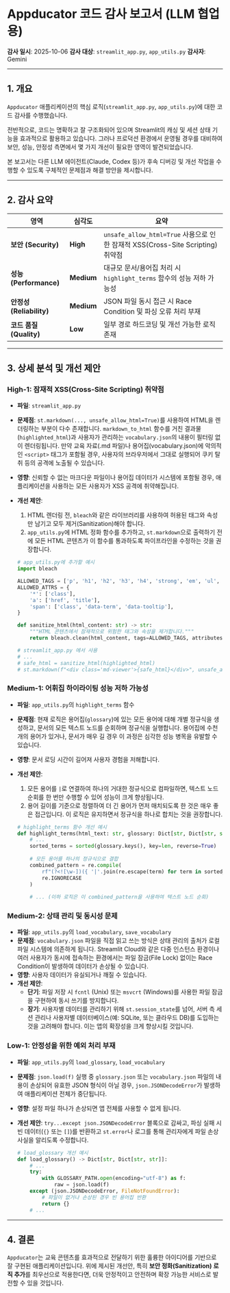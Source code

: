 # Appducator 코드 감사 보고서 (LLM 협업용)

**감사 일시**: 2025-10-06
**감사 대상**: `streamlit_app.py`, `app_utils.py`
**감사자**: Gemini

---

## 1. 개요

`Appducator` 애플리케이션의 핵심 로직(`streamlit_app.py`, `app_utils.py`)에 대한 코드 감사를 수행했습니다.

전반적으로, 코드는 명확하고 잘 구조화되어 있으며 Streamlit의 캐싱 및 세션 상태 기능을 효과적으로 활용하고 있습니다. 그러나 프로덕션 환경에서 운영될 경우를 대비하여 보안, 성능, 안정성 측면에서 몇 가지 개선이 필요한 영역이 발견되었습니다.

본 보고서는 다른 LLM 에이전트(Claude, Codex 등)가 후속 디버깅 및 개선 작업을 수행할 수 있도록 구체적인 문제점과 해결 방안을 제시합니다.

---

## 2. 감사 요약

| 영역 | 심각도 | 요약 |
|---|---|---|
| **보안 (Security)** | **High** | `unsafe_allow_html=True` 사용으로 인한 잠재적 XSS(Cross-Site Scripting) 취약점 |
| **성능 (Performance)** | **Medium** | 대규모 문서/용어집 처리 시 `highlight_terms` 함수의 성능 저하 가능성 |
| **안정성 (Reliability)** | **Medium** | JSON 파일 동시 접근 시 Race Condition 및 파싱 오류 처리 부재 |
| **코드 품질 (Quality)** | **Low** | 일부 경로 하드코딩 및 개선 가능한 로직 존재 |

---

## 3. 상세 분석 및 개선 제안

### High-1: 잠재적 XSS(Cross-Site Scripting) 취약점

-   **파일**: `streamlit_app.py`
-   **문제점**: `st.markdown(..., unsafe_allow_html=True)`를 사용하여 HTML을 렌더링하는 부분이 다수 존재합니다. `markdown_to_html` 함수를 거친 결과물(`highlighted_html`)과 사용자가 관리하는 `vocabulary.json`의 내용이 필터링 없이 렌더링됩니다. 만약 교육 자료(.md 파일)나 용어집(vocabulary.json)에 악의적인 `<script>` 태그가 포함될 경우, 사용자의 브라우저에서 그대로 실행되어 쿠키 탈취 등의 공격에 노출될 수 있습니다.
-   **영향**: 신뢰할 수 없는 마크다운 파일이나 용어집 데이터가 시스템에 포함될 경우, 애플리케이션을 사용하는 모든 사용자가 XSS 공격에 취약해집니다.
-   **개선 제안**:
    1.  HTML 렌더링 전, `bleach`와 같은 라이브러리를 사용하여 허용된 태그와 속성만 남기고 모두 제거(Sanitization)해야 합니다.
    2.  `app_utils.py`에 HTML 정화 함수를 추가하고, `st.markdown`으로 출력하기 전에 모든 HTML 콘텐츠가 이 함수를 통과하도록 파이프라인을 수정하는 것을 권장합니다.

    ```python
    # app_utils.py에 추가할 예시
    import bleach

    ALLOWED_TAGS = ['p', 'h1', 'h2', 'h3', 'h4', 'strong', 'em', 'ul', 'ol', 'li', 'code', 'pre', 'span', 'br', 'a', 'table', 'thead', 'tbody', 'tr', 'th', 'td']
    ALLOWED_ATTRS = {
        '*': ['class'],
        'a': ['href', 'title'],
        'span': ['class', 'data-term', 'data-tooltip'],
    }

    def sanitize_html(html_content: str) -> str:
        """HTML 콘텐츠에서 잠재적으로 위험한 태그와 속성을 제거합니다."""
        return bleach.clean(html_content, tags=ALLOWED_TAGS, attributes=ALLOWED_ATTRS)

    # streamlit_app.py 에서 사용
    # ...
    # safe_html = sanitize_html(highlighted_html)
    # st.markdown(f"<div class='md-viewer'>{safe_html}</div>", unsafe_allow_html=True)
    ```

### Medium-1: 어휘집 하이라이팅 성능 저하 가능성

-   **파일**: `app_utils.py`의 `highlight_terms` 함수
-   **문제점**: 현재 로직은 용어집(`glossary`)에 있는 모든 용어에 대해 개별 정규식을 생성하고, 문서의 모든 텍스트 노드를 순회하며 정규식을 실행합니다. 용어집에 수천 개의 용어가 있거나, 문서가 매우 길 경우 이 과정은 심각한 성능 병목을 유발할 수 있습니다.
-   **영향**: 문서 로딩 시간이 길어져 사용자 경험을 저해합니다.
-   **개선 제안**:
    1.  모든 용어를 `|`로 연결하여 하나의 거대한 정규식으로 컴파일하면, 텍스트 노드 순회를 한 번만 수행할 수 있어 성능이 크게 향상됩니다.
    2.  용어 길이를 기준으로 정렬하여 더 긴 용어가 먼저 매치되도록 한 것은 매우 좋은 접근입니다. 이 로직은 유지하면서 정규식을 하나로 합치는 것을 권장합니다.

    ```python
    # highlight_terms 함수 개선 예시
    def highlight_terms(html_text: str, glossary: Dict[str, Dict[str, str]]) -> Tuple[str, List[str]]:
        # ...
        sorted_terms = sorted(glossary.keys(), key=len, reverse=True)
        
        # 모든 용어를 하나의 정규식으로 결합
        combined_pattern = re.compile(
            rf"(?<![\w-])({ '|'.join(re.escape(term) for term in sorted_terms) })(?![\w-])",
            re.IGNORECASE
        )
        
        # ... (이하 로직은 이 combined_pattern을 사용하여 텍스트 노드 순회)
    ```

### Medium-2: 상태 관리 및 동시성 문제

-   **파일**: `app_utils.py`의 `load_vocabulary`, `save_vocabulary`
-   **문제점**: `vocabulary.json` 파일을 직접 읽고 쓰는 방식은 상태 관리의 출처가 로컬 파일 시스템에 의존하게 됩니다. Streamlit Cloud와 같은 다중 인스턴스 환경이나 여러 사용자가 동시에 접속하는 환경에서는 파일 잠금(File Lock) 없이는 Race Condition이 발생하여 데이터가 손상될 수 있습니다.
-   **영향**: 사용자 데이터가 유실되거나 깨질 수 있습니다.
-   **개선 제안**:
    *   **단기**: 파일 저장 시 `fcntl` (Unix) 또는 `msvcrt` (Windows)를 사용한 파일 잠금을 구현하여 동시 쓰기를 방지합니다.
    *   **장기**: 사용자별 데이터를 관리하기 위해 `st.session_state`를 넘어, 서버 측 세션 관리나 사용자별 데이터베이스(예: SQLite, 또는 클라우드 DB)를 도입하는 것을 고려해야 합니다. 이는 앱의 확장성을 크게 향상시킬 것입니다.

### Low-1: 안정성을 위한 예외 처리 부재

-   **파일**: `app_utils.py`의 `load_glossary`, `load_vocabulary`
-   **문제점**: `json.load(f)` 실행 중 `glossary.json` 또는 `vocabulary.json` 파일의 내용이 손상되어 유효한 JSON 형식이 아닐 경우, `json.JSONDecodeError`가 발생하여 애플리케이션 전체가 중단됩니다.
-   **영향**: 설정 파일 하나가 손상되면 앱 전체를 사용할 수 없게 됩니다.
-   **개선 제안**: `try...except json.JSONDecodeError` 블록으로 감싸고, 파싱 실패 시 빈 데이터(`{}` 또는 `[]`)를 반환하고 `st.error`나 로그를 통해 관리자에게 파일 손상 사실을 알리도록 수정합니다.

    ```python
    # load_glossary 개선 예시
    def load_glossary() -> Dict[str, Dict[str, str]]:
        # ...
        try:
            with GLOSSARY_PATH.open(encoding="utf-8") as f:
                raw = json.load(f)
        except (json.JSONDecodeError, FileNotFoundError):
            # 파일이 없거나 손상된 경우 빈 용어집 반환
            return {}
        # ...
    ```

---

## 4. 결론

`Appducator`는 교육 콘텐츠를 효과적으로 전달하기 위한 훌륭한 아이디어를 기반으로 잘 구현된 애플리케이션입니다. 위에 제시된 개선안, 특히 **보안 정화(Sanitization) 로직 추가**를 최우선으로 적용한다면, 더욱 안정적이고 안전하며 확장 가능한 서비스로 발전할 수 있을 것입니다.
